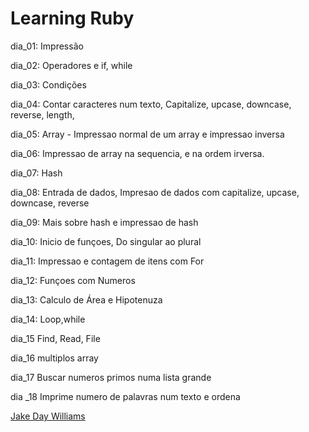 # Learning Ruby 
dia_01:
    Impressão
    
dia_02:
    Operadores e if, while
    
    
dia_03:
    Condições

dia_04:
    Contar caracteres num texto, Capitalize, upcase, downcase, reverse, length, 
    
dia_05:
    Array - Impressao normal de um array e impressao inversa

dia_06:
    Impressao de array na sequencia, e na ordem irversa.

dia_07:
    Hash

dia_08:
    Entrada de dados, 
    Impresao de dados com capitalize, upcase, downcase, reverse

dia_09: 
    Mais sobre hash e impressao de hash

dia_10:
    Inicio de funçoes, 
    Do singular ao plural

dia_11:
    Impressao e contagem de itens com For

dia_12:
    Funçoes com Numeros

dia_13:
    Calculo de Área e Hipotenuza

dia_14:
    Loop,while

dia_15
    Find, Read, File

dia_16
    multiplos array

dia_17
    Buscar numeros primos numa lista grande

dia _18
    Imprime numero de palavras num texto e ordena


    
[Jake Day Williams](https://www.youtube.com/playlist?list=PLMK2xMz5H5Zv8eC8b4K6tMaE1-Z9FgSOp)
